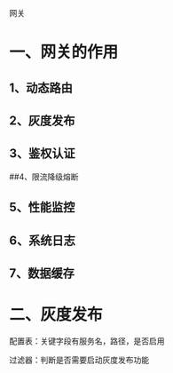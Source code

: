 网关

# 一、网关的作用

## 1、动态路由

## 2、灰度发布

## 3、鉴权认证

##4、限流降级熔断

## 5、性能监控

## 6、系统日志

## 7、数据缓存

# 二、灰度发布

配置表：关键字段有服务名，路径，是否启用

过滤器：判断是否需要启动灰度发布功能